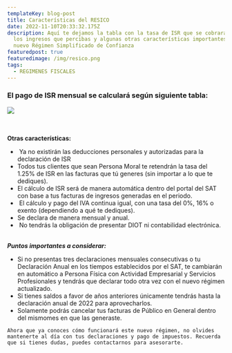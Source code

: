 ```yaml
---
templateKey: blog-post
title: Características del RESICO
date: 2022-11-10T20:33:32.175Z
description: Aquí te dejamos la tabla con la tasa de ISR que se cobrará según
  los ingresos que percibas y algunas otras características importantes sobre el
  nuevo Régimen Simplificado de Confianza
featuredpost: true
featuredimage: /img/resico.png
tags:
  - REGIMENES FISCALES
---
```

### El pago de ISR mensual se calculará según siguiente tabla:



![](/img/group-242.png)



\
\
**Otras características:** 

*  Ya no existirán las deducciones personales y autorizadas para la declaración de ISR
* Todos tus clientes que sean Persona Moral te retendrán la tasa del 1.25% de ISR en las facturas que tú generes (sin importar a lo que te dediques).
* El cálculo de ISR será de manera automática dentro del portal del SAT con base a tus facturas de ingresos generadas en el periodo.
*  El cálculo y pago del IVA continua igual, con una tasa del 0%, 16% o exento (dependiendo a qué te dediques).
* Se declara de manera mensual y anual.
*  No tendrás la obligación de presentar DIOT ni contabilidad electrónica.



\
***Puntos importantes a considerar:***



* Si no presentas tres declaraciones mensuales consecutivas o tu Declaración Anual en los tiempos establecidos por el SAT, te cambiarán en automático a Persona Física con Actividad Empresarial y Servicios Profesionales y tendrás que declarar todo otra vez con el nuevo régimen actualizado.
* Si tienes saldos a favor de años anteriores únicamente tendrás hasta la declaración anual de 2022 para aprovecharlos.
* Solamente podrás cancelar tus facturas de Público en General dentro del mismomes en que las generaste.



`Ahora que ya conoces cómo funcionará este nuevo régimen, no olvides mantenerte al día con tus declaraciones y pago de impuestos. Recuerda que si tienes dudas, puedes contactarnos para asesorarte.`
